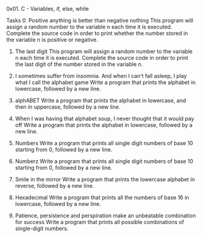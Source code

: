 
0x01. C - Variables, if, else, while

Tasks
0. Positive anything is better than negative nothing
This program will assign a random number to the variable n each time it is executed. Complete the source code in order to print whether the number stored in the variable n is positive or negative.
    
1. The last digit
This program will assign a random number to the variable n each time it is executed. Complete the source code in order to print the last digit of the number stored in the variable n.
    
2. I sometimes suffer from insomnia. And when I can't fall asleep, I play what I call the alphabet game
Write a program that prints the alphabet in lowercase, followed by a new line.
    
3. alphABET
Write a program that prints the alphabet in lowercase, and then in uppercase, followed by a new line.

   
4. When I was having that alphabet soup, I never thought that it would pay off
Write a program that prints the alphabet in lowercase, followed by a new line.
    
5. Numbers
Write a program that prints all single digit numbers of base 10 starting from 0, followed by a new line.
    
6. Numberz
Write a program that prints all single digit numbers of base 10 starting from 0, followed by a new line.

    
7. Smile in the mirror
Write a program that prints the lowercase alphabet in reverse, followed by a new line.

    
8. Hexadecimal
Write a program that prints all the numbers of base 16 in lowercase, followed by a new line.

    
9. Patience, persistence and perspiration make an unbeatable combination for success
Write a program that prints all possible combinations of single-digit numbers.

